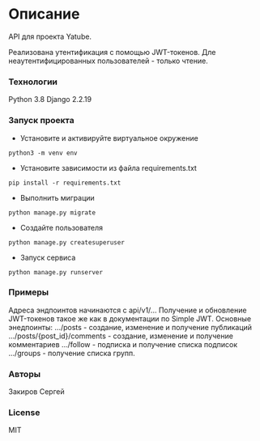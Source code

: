 # Описание

API для проекта Yatube.

Реализована утентификация с помощью JWT-токенов. Дле неаутентифицированных пользователей - только чтение.

### Технологии

Python 3.8 Django 2.2.19

### Запуск проекта

- Установите и активируйте виртуальное окружение
```
python3 -m venv env
``` 
- Установите зависимости из файла requirements.txt
```
pip install -r requirements.txt
``` 
- Выполнить миграции
```
python manage.py migrate
```
- Создайте пользователя
```
python manage.py createsuperuser
```
- Запуск сервиса
```
python manage.py runserver
```

### Примеры

Адреса эндпоинтов начинаются с api/v1/...
Получение и обновление JWT-токенов такое же как в документации по Simple JWT.
Основные энедпоинты:
.../posts - создание, изменение и получение публикаций
.../posts/{post_id}/comments - создание, изменение и получение комментариев
.../follow - подписка и получение списка подписок
.../groups - получение списка групп.

### Авторы
Закиров Сергей

### License
MIT
